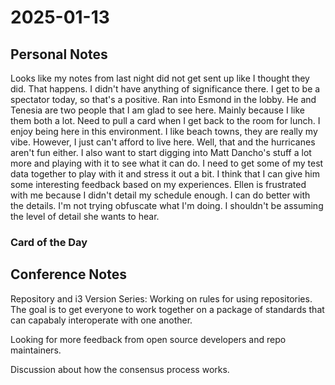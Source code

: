 # 2025-01-13

## Personal Notes

Looks like my notes from last night did not get sent up like I thought they did. That happens. I didn't have anything of significance there.
I get to be a spectator today, so that's a positive. Ran into Esmond in the lobby. He and Tenesia are two people that I am glad to see here. Mainly because I like them both a lot. 
Need to pull a card when I get back to the room for lunch. I enjoy being here in this environment. I like beach towns, they are really my vibe. However, I just can't afford to live here. Well, that and the hurricanes aren't fun either.
I also want to start digging into Matt Dancho's stuff a lot more and playing with it to see what it can do. I need to get some of my test data together to play with it and stress it out a bit. I think that I can give him some interesting feedback based on my experiences.
Ellen is frustrated with me because I didn't detail my schedule enough. I can do better with the details. I'm not trying obfuscate what I'm doing. I shouldn't be assuming the level of detail she wants to hear.

### Card of the Day

## Conference Notes

Repository and i3 Version Series: Working on rules for using repositories. The goal is to get everyone to work together on a package of standards that can capabaly interoperate with one another.

Looking for more feedback from open source developers and repo maintainers.

Discussion about how the consensus process works.
